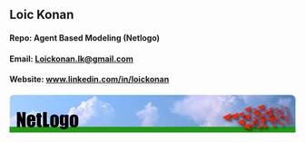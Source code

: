 ## Loic Konan

#### Repo: Agent Based Modeling (Netlogo)

#### Email: Loickonan.lk@gmail.com

#### Website: www.linkedin.com/in/loickonan

<img src="pic.jpg">
